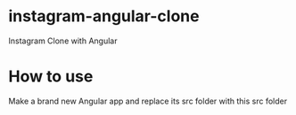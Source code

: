 # instagram-angular-clone
Instagram Clone with Angular
# How to use
Make a brand new Angular app and replace its src folder with this src folder
